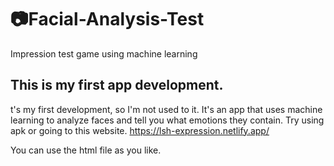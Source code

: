 # :camera:Facial-Analysis-Test
Impression test game using machine learning

## This is my first app development.
t's my first development, so I'm not used to it.
It's an app that uses machine learning to analyze faces and tell you what emotions they contain.
Try using apk or going to this website. https://lsh-expression.netlify.app/

You can use the html file as you like.

